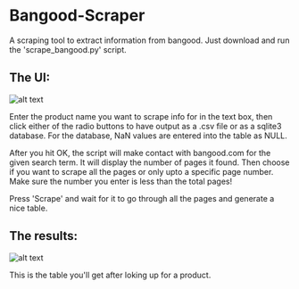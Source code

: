 # Bangood-Scraper
A scraping tool to extract information from bangood. Just download and run the 'scrape_bangood.py' script.

## The UI:
![alt text](https://i.imgur.com/69vXoWI.png)

 Enter the product name you want to scrape info for in the text box, then click either of the radio buttons to have output as a .csv file or as a sqlite3 database.
 For the database, NaN values are entered into the table as NULL.
 
 After you hit OK, the script will make contact with bangood.com for the given search term. It will display the number of pages it found. 
 Then choose if you want to scrape all the pages or only upto a specific page number. 
 Make sure the number you enter is less than the total pages!
 
 Press 'Scrape' and wait for it to go through all the pages and generate a nice table.
 

## The results:
 ![alt text](https://i.imgur.com/ZrJCUpI.png)

This is the table you'll get after loking up for a product.
